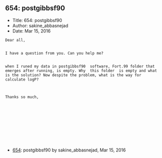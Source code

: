 ## 654: postgibbsf90

- Title: 654: postgibbsf90
- Author: sakine_abbasnejad
- Date: Mar 15, 2016

```
Dear all,


I have a question from you. Can you help me?


when I runed my data in postgibbsf90  software, Fort.99 folder that emerges after running, is empty. Why  this folder  is empty and what is the solution? Now despite the problem, what is the way for calculate logP?



Thanks so much,




 




 
```

- [654](0654.md): postgibbsf90 by sakine_abbasnejad, Mar 15, 2016
